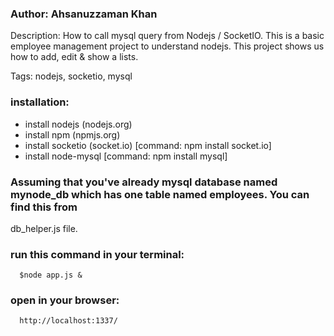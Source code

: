 ### Author: Ahsanuzzaman Khan

Description:
How to call mysql query from Nodejs / SocketIO.
This is a basic employee management project to understand nodejs. This project shows us how to add, edit & show a lists.

Tags: nodejs, socketio, mysql

### installation:
- install nodejs (nodejs.org)
- install npm (npmjs.org)
- install socketio (socket.io) [command: npm install socket.io]
- install node-mysql [command: npm install mysql]


### Assuming that you've already mysql database named mynode_db which has one table named employees. You can find this from 
db_helper.js file.

### run this command in your terminal:
```
  $node app.js &
```

### open in your browser:
```
  http://localhost:1337/
```
